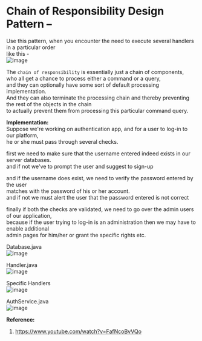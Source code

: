 # Chain of Responsibility Design Pattern – 

Use this pattern, when you encounter the need to execute several handlers in a particular order  
like this -  
![image](https://user-images.githubusercontent.com/26399543/152685580-cc3ece5d-6ddb-484f-a0bb-89cd3c575c85.png)  

The `chain of responsibility` is essentially just a chain of components,  
who all get a chance to process either a command or a query,  
and they can optionally have some sort of default processing implementation.  
And they can also terminate the processing chain and thereby preventing the rest of the objects in the chain  
to actually prevent them from processing this particular command query.  

**Implementation:**  
Suppose we're working on authentication app, and for a user to log-in to our platform,  
he or she must pass through several checks.  

first we need to make sure that the username entered indeed exists in our server databases.  
and if not we've to prompt the user and suggest to sign-up  

and if the username does exist, we need to verify the password entered by the user  
matches with the password of his or her account.  
and if not we must alert the user that the password entered is not correct  

finally if both the checks are validated, we need to go over the admin users of our application,  
because if the user trying to log-in is an administration then we may have to enable additional  
admin pages for him/her or grant the specific rights etc.  

Database.java  
![image](https://user-images.githubusercontent.com/26399543/152686417-6e60feb4-2f24-4dab-aba7-e6b575ca4aef.png)  

Handler.java  
![image](https://user-images.githubusercontent.com/26399543/152686453-eab44c2d-d5a7-477a-92d2-3805c5468d66.png)

Specific Handlers  
![image](https://user-images.githubusercontent.com/26399543/152686816-033eb045-49db-4ced-a1dd-5d5147bcea5e.png)  

AuthService.java  
![image](https://user-images.githubusercontent.com/26399543/152686868-34121104-7537-400b-ae84-616edc064e43.png)  

**Reference:**  
1. https://www.youtube.com/watch?v=FafNcoBvVQo

